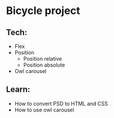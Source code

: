 # Bicycle project

## Tech:

- Flex
- Position
  - Position relative
  - Position absolute
- Owl carousel

## Learn:

- How to convert PSD to HTML and CSS
- How to use owl carousel
